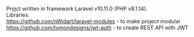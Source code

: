 Projct written in framework Laravel v10.11.0 (PHP v8.1.14).
<br>
Libraries:
<br>
https://github.com/nWidart/laravel-modules - to make project modular
<br>
https://github.com/tymondesigns/jwt-auth - to create REST API with JWT